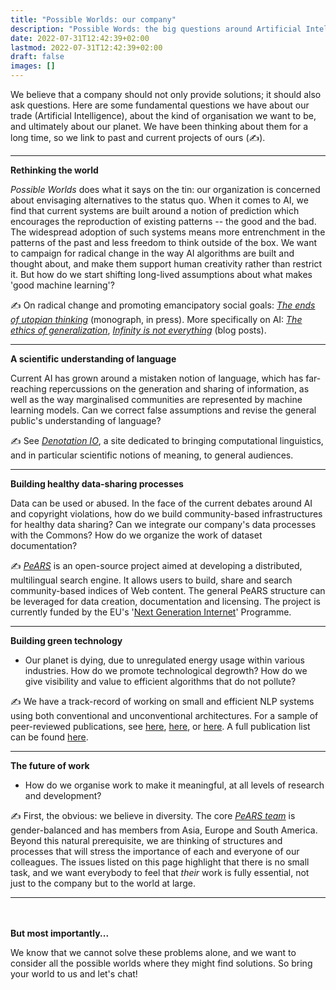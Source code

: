 ```yaml
---
title: "Possible Worlds: our company"
description: "Possible Words: the big questions around Artificial Intelligence"
date: 2022-07-31T12:42:39+02:00
lastmod: 2022-07-31T12:42:39+02:00
draft: false
images: []
---
```


We believe that a company should not only provide solutions; it should also ask questions. Here are some fundamental questions we have about our trade (Artificial Intelligence), about the kind of organisation we want to be, and ultimately about our planet. We have been thinking about them for a long time, so we link to past and current projects of ours (✍).

---

**Rethinking the world** 

*Possible Worlds* does what it says on the tin: our organization is concerned about envisaging alternatives to the status quo. When it comes to AI, we find that current systems are built around a notion of prediction which encourages the reproduction of existing patterns -- the good and the bad. The widespread adoption of such systems means more entrenchment in the patterns of the past and less freedom to think outside of the box. We want to campaign for radical change in the way AI algorithms are built and thought about, and make them support human creativity rather than restrict it. But how do we start shifting long-lived assumptions about what makes 'good machine learning'?

✍  On radical change and promoting emancipatory social goals: *[The ends of utopian thinking](https://brill.com/display/title/64896?language=en)* (monograph, in press). More specifically on AI: *[The ethics of generalization](https://denotation.io/AI/the-ethics-of-generalization/)*, *[Infinity is not everything](https://denotation.io/blog/infinity-is-not-everything/)* (blog posts). 

---

**A scientific understanding of language** 

Current AI has grown around a mistaken notion of language, which has far-reaching repercussions on the generation and sharing of information, as well as the way marginalised communities are represented by machine learning models. Can we correct false assumptions and revise the general public's understanding of language?

✍ See *[Denotation IO](https://denotation.io/)*, a site dedicated to bringing computational linguistics, and in particular scientific notions of meaning, to general audiences.

---

**Building healthy data-sharing processes** 

Data can be used or abused. In the face of the current debates around AI and copyright violations, how do we build community-based infrastructures for healthy data sharing? Can we integrate our company's data processes with the Commons? How do we organize the work of dataset documentation?

✍  *[PeARS](https://pearsproject.org/)* is an open-source project aimed at developing a distributed, multilingual search engine. It allows users to build, share and search community-based indices of Web content. The general PeARS structure can be leveraged for data creation, documentation and licensing. The project is currently funded by the EU's '[Next Generation Internet](https://www.ngi.eu/about/)' Programme.


---

**Building green technology**

* Our planet is dying, due to unregulated energy usage within various industries. How do we promote technological degrowth? How do we give visibility and value to efficient algorithms that do not pollute?

✍ We have a track-record of working on small and efficient NLP systems using both conventional and unconventional architectures. For a sample of peer-reviewed publications, see [here](https://aclanthology.org/2020.conll-1.27/), [here](https://aclanthology.org/2020.conll-1.13/), or [here](https://aclanthology.org/2022.sustainlp-1.4/). A full publication list can be found [here](https://aurelieherbelot.net/research/publications/).

---

**The future of work**

* How do we organise work to make it meaningful, at all levels of research and development?  

✍  First, the obvious: we believe in diversity. The core *[PeARS team](https://pearsproject.org/)* is gender-balanced and has members from Asia, Europe and South America. Beyond this natural prerequisite, we are thinking of structures and processes that will stress the importance of each and everyone of our colleagues. The issues listed on this page highlight that there is no small task, and we want everybody to feel that *their* work is fully essential, not just to the company but to the world at large.

---

<br><br>
**But most importantly...**

We know that we cannot solve these problems alone, and we want to consider all the possible worlds where they might find solutions. So bring your world to us and let's chat!
